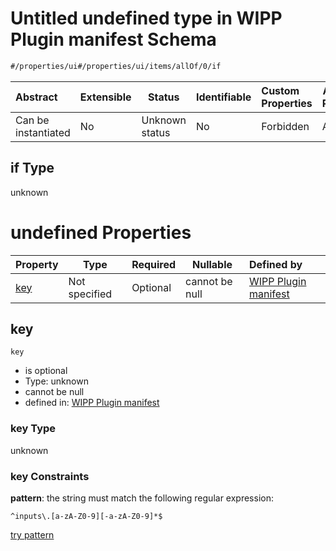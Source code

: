 # Untitled undefined type in WIPP Plugin manifest Schema

```txt
#/properties/ui#/properties/ui/items/allOf/0/if
```




| Abstract            | Extensible | Status         | Identifiable | Custom Properties | Additional Properties | Access Restrictions | Defined In                                                                  |
| :------------------ | ---------- | -------------- | ------------ | :---------------- | --------------------- | ------------------- | --------------------------------------------------------------------------- |
| Can be instantiated | No         | Unknown status | No           | Forbidden         | Allowed               | none                | [wipp-plugin.schema.json\*](wipp-plugin.schema.json "open original schema") |

## if Type

unknown

# undefined Properties

| Property    | Type          | Required | Nullable       | Defined by                                                                                                                                                                                     |
| :---------- | ------------- | -------- | -------------- | :--------------------------------------------------------------------------------------------------------------------------------------------------------------------------------------------- |
| [key](#key) | Not specified | Optional | cannot be null | [WIPP Plugin manifest](wipp-plugin-properties-plugin-form-ui-definition-list-of-ui-definitions-allof-0-if-properties-key.md "\#/properties/ui#/properties/ui/items/allOf/0/if/properties/key") |

## key




`key`

-   is optional
-   Type: unknown
-   cannot be null
-   defined in: [WIPP Plugin manifest](wipp-plugin-properties-plugin-form-ui-definition-list-of-ui-definitions-allof-0-if-properties-key.md "\#/properties/ui#/properties/ui/items/allOf/0/if/properties/key")

### key Type

unknown

### key Constraints

**pattern**: the string must match the following regular expression: 

```regexp
^inputs\.[a-zA-Z0-9][-a-zA-Z0-9]*$
```

[try pattern](https://regexr.com/?expression=%5Einputs%5C.%5Ba-zA-Z0-9%5D%5B-a-zA-Z0-9%5D*%24 "try regular expression with regexr.com")
